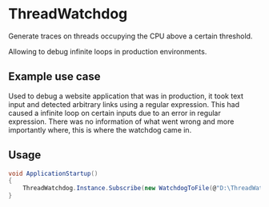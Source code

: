 # ThreadWatchdog
Generate traces on threads occupying the CPU above a certain threshold.

Allowing to debug infinite loops in production environments.

## Example use case
Used to debug a website application that was in production, it took text input and detected arbitrary links using a regular expression. This had caused a infinite loop on certain inputs due to an error in regular expression. There was no information of what went wrong and more importantly where, this is where the watchdog came in.

## Usage
```csharp
void ApplicationStartup()
{
    ThreadWatchdog.Instance.Subscribe(new WatchdogToFile(@"D:\ThreadWatchdog.txt"));
}
```
